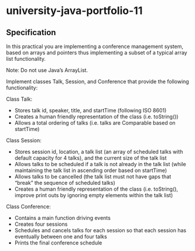 # university-java-portfolio-11



## Specification

In this practical you are implementing a conference management system, based
on arrays and pointers thus implementing a subset of a typical array list
functionality.

Note: Do not use Java’s ArrayList.

Implement classes Talk, Session, and Conference that provide the following
functionality:

Class Talk:
- Stores talk id, speaker, title, and startTime (following ISO 8601)
- Creates a human friendly representation of the class (i.e. toString())
- Allows a total ordering of talks (i.e. talks are Comparable based on
startTime)

Class Session:
- Stores session id, location, a talk list (an array of scheduled talks
with default capacity for 4 talks), and the current size of the talk list
- Allows talks to be scheduled if a talk is not already in the talk list
(while maintaining the talk list in ascending order based on
startTime)
- Allows talks to be cancelled (the talk list must not have gaps that
“break” the sequence of scheduled talks)
- Creates a human friendly representation of the class (i.e. toString(),
improve print outs by ignoring empty elements within the talk list)

Class Conference:
- Contains a main function driving events
- Creates four sessions
- Schedules and cancels talks for each session so that each session
has eventually between one and four talks
- Prints the final conference schedule
